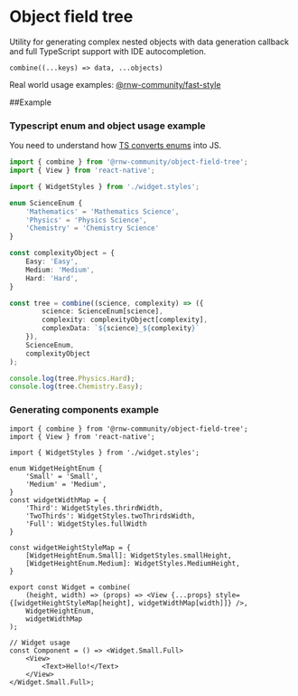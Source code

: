 # Object field tree

Utility for generating complex nested objects with data generation callback and full TypeScript support
with IDE autocompletion.

```combine((...keys) => data, ...objects)```

Real world usage examples:
[@rnw-community/fast-style](https://github.com/rnw-community/rnw-community/tree/master/packages/fast-style)

##Example

### Typescript enum and object usage example
You need to understand how [TS converts enums](https://www.typescriptlang.org/docs/handbook/enums.html) into JS.
```ts
import { combine } from '@rnw-community/object-field-tree';
import { View } from 'react-native';

import { WidgetStyles } from './widget.styles';

enum ScienceEnum {
    'Mathematics' = 'Mathematics Science',
    'Physics' = 'Physics Science',
    'Chemistry' = 'Chemistry Science'
}

const complexityObject = {
    Easy: 'Easy',
    Medium: 'Medium',
    Hard: 'Hard',
}

const tree = combine((science, complexity) => ({
        science: ScienceEnum[science],
        complexity: complexityObject[complexity],
        complexData: `${science}_${complexity}`
    }),
    ScienceEnum,
    complexityObject
);

console.log(tree.Physics.Hard);
console.log(tree.Chemistry.Easy);
```

### Generating components example
```tsx
import { combine } from '@rnw-community/object-field-tree';
import { View } from 'react-native';

import { WidgetStyles } from './widget.styles';

enum WidgetHeightEnum {
    'Small' = 'Small',
    'Medium' = 'Medium',
}
const widgetWidthMap = {
    'Third': WidgetStyles.thrirdWidth,
    'TwoThirds': WidgetStyles.twoThrirdsWidth,
    'Full': WidgetStyles.fullWidth
}

const widgetHeightStyleMap = {
    [WidgetHeightEnum.Small]: WidgetStyles.smallHeight,
    [WidgetHeightEnum.Medium]: WidgetStyles.MediumHeight,
}

export const Widget = combine(
    (height, width) => (props) => <View {...props} style={[widgetHeightStyleMap[height], widgetWidthMap[width]]} />,
    WidgetHeightEnum,
    widgetWidthMap
);

// Widget usage
const Component = () => <Widget.Small.Full>
    <View>
        <Text>Hello!</Text>
    </View>
</Widget.Small.Full>;
```

